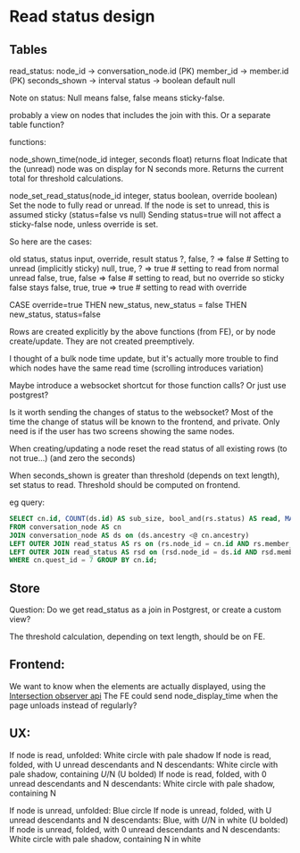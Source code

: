 # Read status design

## Tables

read_status:
node_id -> conversation_node.id (PK)
member_id -> member.id (PK)
seconds_shown -> interval
status -> boolean default null

Note on status: Null means false, false means sticky-false.

probably a view on nodes that includes the join with this. Or a separate table function?

functions:

node_shown_time(node_id integer, seconds float) returns float
Indicate that the (unread) node was on display for N seconds more. Returns the current total for threshold calculations.

node_set_read_status(node_id integer, status boolean, override boolean)
Set the node to fully read or unread.
If the node is set to unread, this is assumed sticky (status=false vs null)
Sending status=true will not affect a sticky-false node, unless override is set.

So here are the cases:

old status, status input, override, result status
?, false, ? => false   # Setting to unread (implicitly sticky)
null, true, ? => true   # setting to read from normal unread
false, true, false => false   # setting to read, but no override so sticky false stays
false, true, true => true   # setting to read with override

CASE override=true THEN new_status, new_status = false THEN new_status, status=false


Rows are created explicitly by the above functions (from FE), or by node create/update.
They are not created preemptively.

I thought of a bulk node time update, but it's actually more trouble to find which nodes have the same read time (scrolling introduces variation)

Maybe introduce a websocket shortcut for those function calls? Or just use postgrest?

Is it worth sending the changes of status to the websocket? Most of the time the change of status will be known to the frontend, and private. Only need is if the user has two screens showing the same nodes.

When creating/updating a node reset the read status of all existing rows (to not true...) (and zero the seconds)

When seconds_shown is greater than threshold (depends on text length), set status to read. Threshold should be computed on frontend.

eg query:
```sql
SELECT cn.id, COUNT(ds.id) AS sub_size, bool_and(rs.status) AS read, MAX(rs.seconds_shown) AS seconds_shown, COUNT(rsd.status) AS sub_size_read
FROM conversation_node AS cn
JOIN conversation_node AS ds on (ds.ancestry <@ cn.ancestry)
LEFT OUTER JOIN read_status AS rs on (rs.node_id = cn.id AND rs.member_id = 10)
LEFT OUTER JOIN read_status AS rsd on (rsd.node_id = ds.id AND rsd.member_id = 10 AND rsd.status = true)
WHERE cn.quest_id = 7 GROUP BY cn.id;
```

## Store

Question: Do we get read_status as a join in Postgrest, or create a custom view?

The threshold calculation, depending on text length, should be on FE.

## Frontend:

We want to know when the elements are actually displayed, using the [Intersection observer api](https://developer.mozilla.org/en-US/docs/Web/API/Intersection_Observer_API)
The FE could send node_display_time when the page unloads instead of regularly?

## UX:

If node is read, unfolded: White circle with pale shadow
If node is read, folded, with U unread descendants and N descendants: White circle with pale shadow, containing *U*/N (U bolded)
If node is read, folded, with 0 unread descendants and N descendants: White circle with pale shadow, containing N

If node is unread, unfolded: Blue circle
If node is unread, folded, with U unread descendants and N descendants: Blue, with *U*/N in white (U bolded)
If node is unread, folded, with 0 unread descendants and N descendants: White circle with pale shadow, containing N in white
